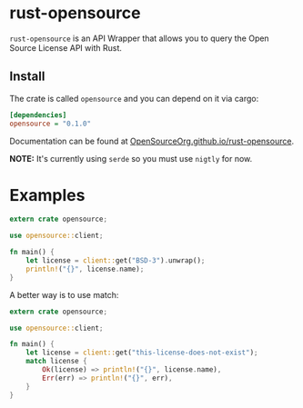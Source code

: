 # rust-opensource #

`rust-opensource` is an API Wrapper that allows you to query the Open Source
License API with Rust.

## Install ##

The crate is called `opensource` and you can depend on it via cargo:

```ini
[dependencies]
opensource = "0.1.0"
```

Documentation can be found at
[OpenSourceOrg.github.io/rust-opensource](https://OpenSourceOrg.github.io/rust-opensource).

**NOTE:** It's currently using `serde` so you must use `nigtly` for now.

# Examples #

```rust
extern crate opensource;

use opensource::client;

fn main() {
    let license = client::get("BSD-3").unwrap();
    println!("{}", license.name);
}
```

A better way is to use match:

```rust
extern crate opensource;

use opensource::client;

fn main() {
    let license = client::get("this-license-does-not-exist");
    match license {
        Ok(license) => println!("{}", license.name),
        Err(err) => println!("{}", err),
    }
}
```
